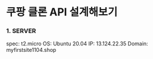 # 쿠팡 클론 API 설계해보기
### 1. SERVER
spec: t2.micro
OS: Ubuntu 20.04
IP: 13.124.22.35
Domain: myfirstsite1104.shop
